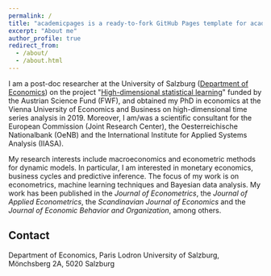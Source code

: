 ```yaml
---
permalink: /
title: "academicpages is a ready-to-fork GitHub Pages template for academic personal websites"
excerpt: "About me"
author_profile: true
redirect_from: 
  - /about/
  - /about.html
---
```


I am a post-doc researcher at the University of Salzburg ([Department of Economics](https://www.plus.ac.at/economics)) on the project "[High-dimensional statistical learning](https://zk35.org)" funded by the Austrian Science Fund (FWF), and obtained my PhD in economics at the Vienna University of Economics and Business on high-dimensional time series analysis in 2019. Moreover, I am/was a scientific consultant for the European Commission (Joint Research Center), the Oesterreichische Nationalbank (OeNB) and the International Institute for Applied Systems Analysis (IIASA).

My research interests include macroeconomics and econometric methods for dynamic models. In particular, I am interested in monetary economics, business cycles and predictive inference. The focus of my work is on econometrics, machine learning techniques and Bayesian data analysis. My work has been published in the _Journal of Econometrics_, the _Journal of Applied Econometrics_, the _Scandinavian Journal of Economics_ and the _Journal of Economic Behavior and Organization_, among others.

Contact
-----
Department of Economics, Paris Lodron University of Salzburg, Mönchsberg 2A, 5020 Salzburg
